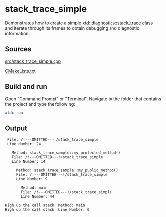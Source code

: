 # stack_trace_simple

Demonstrates how to create a simple [xtd::diagnostics::stack_trace](https://gammasoft71.github.io/xtd/reference_guides/latest/classxtd_1_1diagnostics_1_1stack__trace.html) class and iterate through its frames to obtain debugging and diagnostic information.

## Sources

[src/stack_trace_simple.cpp](src/stack_trace_simple.cpp)

[CMakeLists.txt](CMakeLists.txt)

## Build and run

Open "Command Prompt" or "Terminal". Navigate to the folder that contains the project and type the following:

```cmake
xtdc run
```

## Output

```
 File: /!---OMITTED---!/stack_trace_simple
 Line Number: 24

   Method: stack_trace_sample::my_protected_method()
   File: /!---OMITTED---!/stack_trace_simple
   Line Number: 14

     Method: stack_trace_sample::my_public_method()
     File: /!---OMITTED---!/stack_trace_simple
     Line Number: 9

       Method: main
       File: /!---OMITTED---!/stack_trace_simple
       Line Number: 44

High up the call stack, Method: main
High up the call stack, Line Number: 0
```
